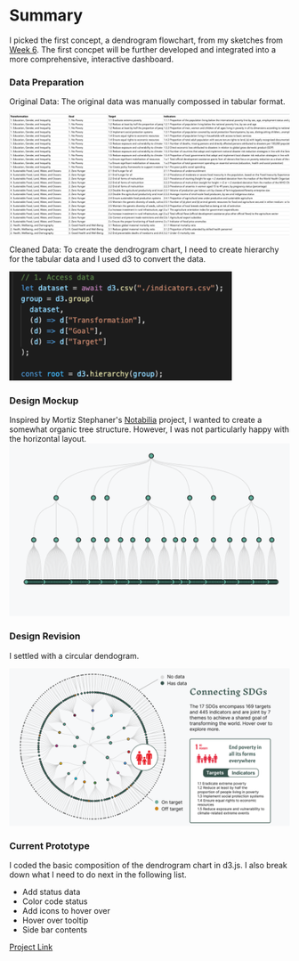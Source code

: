 # Summary
 I picked the first concept, a dendrogram flowchart, from my sketches from [Week 6](https://github.com/muonius/msdv-major-studio-1/tree/master/week06_qualitative_sketches). The first concpet will be further developed and integrated into a more comprehensive, interactive dashboard.

### Data Preparation

Original Data: The original data was manually compossed in tabular format.

<img src="./initial_data.png" width="600" alt="Initial Data">

Cleaned Data: To create the dendrogram chart, I need to create hierarchy for the tabular data and I used d3 to convert the data.

<img src="./d3_data.png" width="400" alt="D3 clean data">

### Design Mockup
Inspired by Mortiz Stephaner's [Notabilia](https://notabilia.net/) project, I wanted to create a somewhat organic tree structure. However, I was not particularly happy with the horizontal layout.
<img src="./initial_design.png" width="800" alt="initial design">

### Design Revision

I settled with a circular dendogram.

<img src="./design.png" width="800" alt="Design">

### Current Prototype

I coded the basic composition of the dendrogram chart in d3.js. I also break down what I need to do next in the following list.

- Add status data
- Color code status
- Add icons to hover over
- Hover over tooltip
- Side bar contents

[Project Link](https://muons.com/msdv-major-studio-1/01_quantitative_project/)